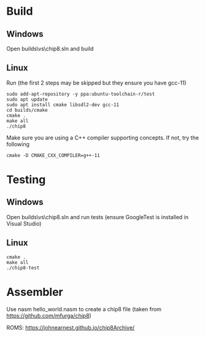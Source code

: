 # Build

## Windows

Open builds\vs\chip8.sln and build

## Linux

Run (the first 2 steps may be skipped but they ensure you have gcc-11)

```shell
sudo add-apt-repository -y ppa:ubuntu-toolchain-r/test
sudo apt update
sudo apt install cmake libsdl2-dev gcc-11
cd builds/cmake
cmake .
make all
./chip8
```

Make sure you are using a C++ compiler supporting concepts. If not, try the following

```shell
cmake -D CMAKE_CXX_COMPILER=g++-11 
```

# Testing

## Windows

Open builds\vs\chip8.sln and run tests (ensure GoogleTest is installed in Visual Studio)

## Linux

```shell
cmake .
make all
./chip8-test
```

# Assembler

Use nasm hello_world.nasm to create a chip8 file (taken from https://github.com/mfurga/chip8)

ROMS: https://johnearnest.github.io/chip8Archive/
